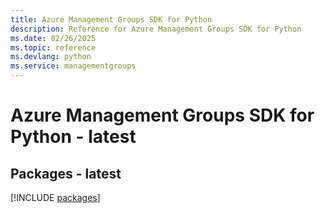 ```yaml
---
title: Azure Management Groups SDK for Python
description: Reference for Azure Management Groups SDK for Python
ms.date: 02/26/2025
ms.topic: reference
ms.devlang: python
ms.service: managementgroups
---
```

# Azure Management Groups SDK for Python - latest
## Packages - latest
[!INCLUDE [packages](management-groups-index.md)]